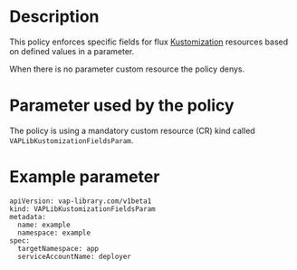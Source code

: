 # Description
This policy enforces specific fields for flux [Kustomization](https://fluxcd.io/flux/components/kustomize/kustomizations/)
resources based on defined values in a parameter.

When there is no parameter custom resource the policy denys.

# Parameter used by the policy
The policy is using a mandatory custom resource (CR) kind called `VAPLibKustomizationFieldsParam`.

# Example parameter
```
apiVersion: vap-library.com/v1beta1
kind: VAPLibKustomizationFieldsParam
metadata:
  name: example
  namespace: example
spec:
  targetNamespace: app
  serviceAccountName: deployer
```
